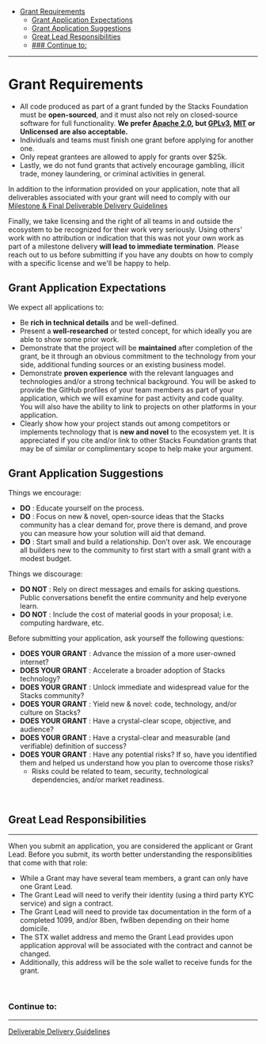 
- [Grant Requirements](#grant-requirements)
  - [Grant Application Expectations](#grant-application-expectations)
  - [Grant Application Suggestions](#grant-application-suggestions)
  - [Great Lead Responsibilities](#great-lead-responsibilities)
  - [### Continue to:](#-continue-to)
----

# Grant Requirements


- All code produced as part of a grant funded by the Stacks Foundation must be **open-sourced**, and it must also not rely on closed-source software for full functionality. **We prefer [Apache 2.0](https://www.apache.org/licenses/LICENSE-2.0.html), but [GPLv3](https://www.gnu.org/licenses/gpl-3.0.en.html[), [MIT](https://mit-license.org/) or Unlicensed are also acceptable.**
- Individuals and teams must finish one grant before applying for another one.
- Only repeat grantees are allowed to apply for grants over $25k.
- Lastly, we do not fund grants that actively encourage gambling, illicit trade, money laundering, or criminal activities in general.

In addition to the information provided on your application, note that all deliverables associated with your grant will need to comply with our [Milestone & Final Deliverable Delivery Guidelines](link)

Finally, we take licensing and the right of all teams in and outside the ecosystem to be recognized for their work very seriously. Using others' work with no attribution or indication that this was not your own work as part of a milestone delivery **will lead to immediate termination**. Please reach out to us before submitting if you have any doubts on how to comply with a specific license and we'll be happy to help.

## Grant Application Expectations

We expect all applications to:

- Be **rich in technical details** and be well-defined.
- Present a **well-researched** or tested concept, for which ideally you are able to show some prior work.
- Demonstrate that the project will be **maintained** after completion of the grant, be it through an obvious commitment to the technology from your side, additional funding sources or an existing business model.
- Demonstrate **proven experience** with the relevant languages and technologies and/or a strong technical background. You will be asked to provide the GitHub profiles of your team members as part of your application, which we will examine for past activity and code quality. You will also have the ability to link to projects on other platforms in your application.
- Clearly show how your project stands out among competitors or implements technology that is **new and novel** to the ecosystem yet. It is appreciated if you cite and/or link to other Stacks Foundation grants that may be of similar or complimentary scope to help make your argument.

## Grant Application Suggestions

Things we encourage:

- **DO** : Educate yourself on the process. 
- **DO** : Focus on new & novel, open-source ideas that the Stacks community has a clear demand for, prove there is demand, and prove you can measure how your solution will aid that demand.
- **DO** : Start small and build a relationship. Don’t over ask. We encourage all builders new to the community to first start with a small grant with a modest budget.

Things we discourage:

- **DO NOT** : Rely on direct messages and emails for asking questions. Public conversations benefit the entire community and help everyone learn.
- **DO NOT** : Include the cost of material goods in your proposal; i.e. computing hardware, etc.

Before submitting your application, ask yourself the following questions:

- **DOES YOUR GRANT** : Advance the mission of a more user-owned internet?
- **DOES YOUR GRANT** : Accelerate a broader adoption of Stacks technology?
- **DOES YOUR GRANT** : Unlock immediate and widespread value for the Stacks community?
- **DOES YOUR GRANT** : Yield new & novel: code, technology, and/or culture on Stacks?
- **DOES YOUR GRANT** : Have a crystal-clear scope, objective, and audience?
- **DOES YOUR GRANT** : Have a crystal-clear and measurable (and verifiable) definition of success?
- **DOES YOUR GRANT** : Have any potential risks? If so, have you identified them and helped us understand how you plan to overcome those risks?
  - Risks could be related to team, security, technological dependencies, and/or market readiness.

</br>

## Great Lead Responsibilities

---

When you submit an application, you are considered the applicant or Grant Lead. Before you submit, its worth better understanding the responsiblities that come with that role:

- While a Grant may have several team members, a grant can only have one Grant Lead.
- The Grant Lead will need to verify their identity (using a third party KYC service) and sign a contract.
- The Grant Lead will need to provide tax documentation in the form of a completed 1099, and/or 8ben, fw8ben depending on their home domicile.
- The STX wallet address and memo the Grant Lead provides upon application approval will be associated with the contract and cannot be changed.
- Additionally, this address will be the sole wallet to receive funds for the grant.

</br>

### Continue to:
---
[Deliverable Delivery Guidelines](04-Deliverable-Delivery-Guidelines)